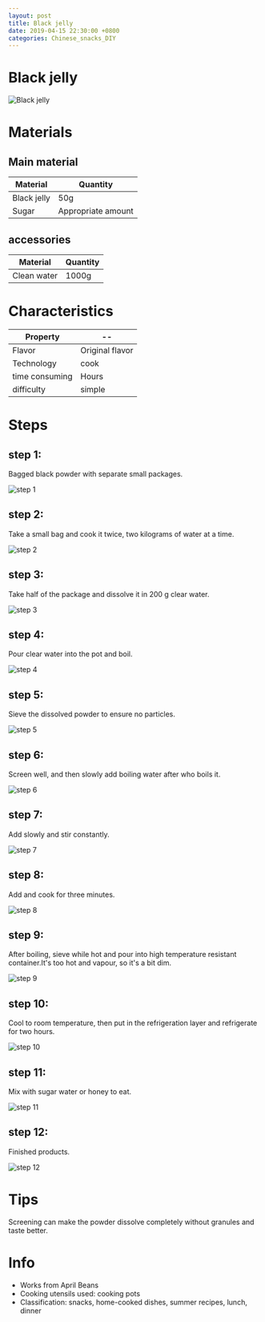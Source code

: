 ```yaml
---
layout: post
title: Black jelly
date: 2019-04-15 22:30:00 +0800
categories: Chinese_snacks_DIY
---
```


# Black jelly

![Black jelly]({{site.baseurl}}/img/399178/399178.jpg)

# Materials


## Main material

Material|Quantity
--|--
Black jelly|50g
Sugar|Appropriate amount

## accessories

Material|Quantity
--|--
Clean water|1000g

# Characteristics

Property|--
--|--
Flavor|Original flavor
Technology|cook
time consuming|Hours
difficulty|simple

# Steps

## step 1:

Bagged black powder with separate small packages.

![step 1]({{site.baseurl}}/img/399178/1.jpg)

## step 2:

Take a small bag and cook it twice, two kilograms of water at a time.

![step 2]({{site.baseurl}}/img/399178/2.jpg)

## step 3:

Take half of the package and dissolve it in 200 g clear water.

![step 3]({{site.baseurl}}/img/399178/3.jpg)

## step 4:

Pour clear water into the pot and boil.

![step 4]({{site.baseurl}}/img/399178/4.jpg)

## step 5:

Sieve the dissolved powder to ensure no particles.

![step 5]({{site.baseurl}}/img/399178/5.jpg)

## step 6:

Screen well, and then slowly add boiling water after who boils it.

![step 6]({{site.baseurl}}/img/399178/6.jpg)

## step 7:

Add slowly and stir constantly.

![step 7]({{site.baseurl}}/img/399178/7.jpg)

## step 8:

Add and cook for three minutes.

![step 8]({{site.baseurl}}/img/399178/8.jpg)

## step 9:

After boiling, sieve while hot and pour into high temperature resistant container.It's too hot and vapour, so it's a bit dim.

![step 9]({{site.baseurl}}/img/399178/9.jpg)

## step 10:

Cool to room temperature, then put in the refrigeration layer and refrigerate for two hours.

![step 10]({{site.baseurl}}/img/399178/10.jpg)

## step 11:

Mix with sugar water or honey to eat.

![step 11]({{site.baseurl}}/img/399178/11.jpg)

## step 12:

Finished products.

![step 12]({{site.baseurl}}/img/399178/12.jpg)

# Tips

Screening can make the powder dissolve completely without granules and taste better.

# Info

- Works from April Beans
- Cooking utensils used: cooking pots
- Classification: snacks, home-cooked dishes, summer recipes, lunch, dinner